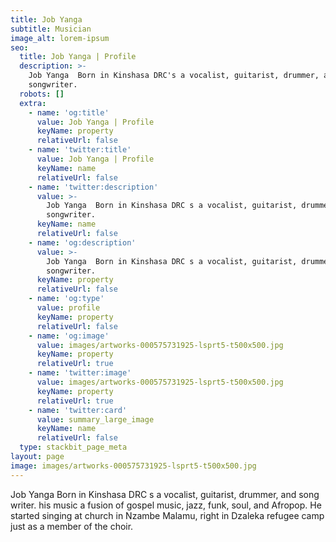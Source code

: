 ```yaml
---
title: Job Yanga
subtitle: Musician
image_alt: lorem-ipsum
seo:
  title: Job Yanga | Profile
  description: >-
    Job Yanga  Born in Kinshasa DRC's a vocalist, guitarist, drummer, and
    songwriter.
  robots: []
  extra:
    - name: 'og:title'
      value: Job Yanga | Profile
      keyName: property
      relativeUrl: false
    - name: 'twitter:title'
      value: Job Yanga | Profile
      keyName: name
      relativeUrl: false
    - name: 'twitter:description'
      value: >-
        Job Yanga  Born in Kinshasa DRC s a vocalist, guitarist, drummer, and
        songwriter.
      keyName: name
      relativeUrl: false
    - name: 'og:description'
      value: >-
        Job Yanga  Born in Kinshasa DRC s a vocalist, guitarist, drummer, and
        songwriter.
      keyName: property
      relativeUrl: false
    - name: 'og:type'
      value: profile
      keyName: property
      relativeUrl: false
    - name: 'og:image'
      value: images/artworks-000575731925-lsprt5-t500x500.jpg
      keyName: property
      relativeUrl: true
    - name: 'twitter:image'
      value: images/artworks-000575731925-lsprt5-t500x500.jpg
      keyName: property
      relativeUrl: true
    - name: 'twitter:card'
      value: summary_large_image
      keyName: name
      relativeUrl: false
  type: stackbit_page_meta
layout: page
image: images/artworks-000575731925-lsprt5-t500x500.jpg
---
```

Job Yanga Born in Kinshasa DRC s a vocalist, guitarist, drummer, and song writer. his music a fusion of gospel music, jazz, funk, soul, and Afropop. He started singing at church in Nzambe Malamu, right in Dzaleka refugee camp just as a member of the choir.




